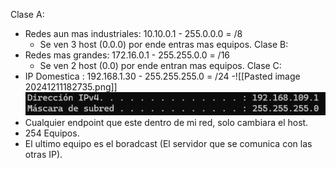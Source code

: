 Clase A: 
- Redes aun mas industriales: 10.10.0.1 - 255.0.0.0 = /8
	- Se ven 3 host (0.0.0) por ende entras mas equipos.
Clase B:
- Redes mas grandes: 172.16.0.1 - 255.255.0.0 = /16
	- Se ven 2 host (0.0) por ende entran mas equipos.
Clase C: 
- IP Domestica : 192.168.1.30 - 255.255.255.0 = /24
-![[Pasted image 20241211182735.png]]
![](../Imagenes/Pasted%20image%2020241211182735.png)
- Cualquier endpoint que este dentro de mi red, solo cambiara el host.
- 254 Equipos.
- El ultimo equipo es el boradcast (El servidor que se comunica con las otras IP).